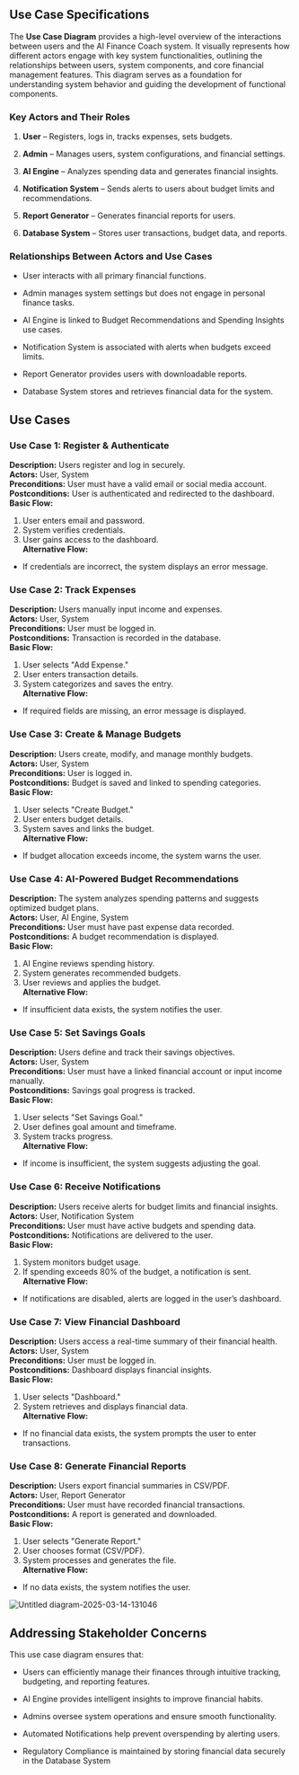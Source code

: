 
## Use Case Specifications

The **Use Case Diagram** provides a high-level overview of the interactions between users and the AI Finance Coach system. It visually represents how different actors engage with key system functionalities, outlining the relationships between users, system components, and core financial management features. This diagram serves as a foundation for understanding system behavior and guiding the development of functional components.

### Key Actors and Their Roles

1. **User** – Registers, logs in, tracks expenses, sets budgets.

2. **Admin** – Manages users, system configurations, and financial settings.

3. **AI Engine** – Analyzes spending data and generates financial insights.

4. **Notification System** – Sends alerts to users about budget limits and recommendations.

5. **Report Generator** – Generates financial reports for users.

6. **Database System** – Stores user transactions, budget data, and reports.


### Relationships Between Actors and Use Cases

- User interacts with all primary financial functions.

- Admin manages system settings but does not engage in personal finance tasks.

- AI Engine is linked to Budget Recommendations and Spending Insights use cases.

- Notification System is associated with alerts when budgets exceed limits.

- Report Generator provides users with downloadable reports.

- Database System stores and retrieves financial data for the system.

## Use Cases
### Use Case 1: Register & Authenticate
**Description:** Users register and log in securely.  
**Actors:** User, System  
**Preconditions:** User must have a valid email or social media account.  
**Postconditions:** User is authenticated and redirected to the dashboard.  
**Basic Flow:**  
1. User enters email and password.  
2. System verifies credentials.  
3. User gains access to the dashboard.  
**Alternative Flow:**  
- If credentials are incorrect, the system displays an error message.  

### Use Case 2: Track Expenses
**Description:** Users manually input income and expenses.  
**Actors:** User, System  
**Preconditions:** User must be logged in.  
**Postconditions:** Transaction is recorded in the database.  
**Basic Flow:**  
1. User selects "Add Expense."  
2. User enters transaction details.  
3. System categorizes and saves the entry.  
**Alternative Flow:**  
- If required fields are missing, an error message is displayed.  

### Use Case 3: Create & Manage Budgets
**Description:** Users create, modify, and manage monthly budgets.  
**Actors:** User, System  
**Preconditions:** User is logged in.  
**Postconditions:** Budget is saved and linked to spending categories.  
**Basic Flow:**  
1. User selects "Create Budget."  
2. User enters budget details.  
3. System saves and links the budget.  
**Alternative Flow:**  
- If budget allocation exceeds income, the system warns the user.  

### Use Case 4: AI-Powered Budget Recommendations
**Description:** The system analyzes spending patterns and suggests optimized budget plans.  
**Actors:** User, AI Engine, System  
**Preconditions:** User must have past expense data recorded.  
**Postconditions:** A budget recommendation is displayed.  
**Basic Flow:**  
1. AI Engine reviews spending history.  
2. System generates recommended budgets.  
3. User reviews and applies the budget.  
**Alternative Flow:**  
- If insufficient data exists, the system notifies the user.  

### Use Case 5: Set Savings Goals
**Description:** Users define and track their savings objectives.  
**Actors:** User, System  
**Preconditions:** User must have a linked financial account or input income manually.  
**Postconditions:** Savings goal progress is tracked.  
**Basic Flow:**  
1. User selects "Set Savings Goal."  
2. User defines goal amount and timeframe.  
3. System tracks progress.  
**Alternative Flow:**  
- If income is insufficient, the system suggests adjusting the goal.  

### Use Case 6: Receive Notifications
**Description:** Users receive alerts for budget limits and financial insights.  
**Actors:** User, Notification System  
**Preconditions:** User must have active budgets and spending data.  
**Postconditions:** Notifications are delivered to the user.  
**Basic Flow:**  
1. System monitors budget usage.  
2. If spending exceeds 80% of the budget, a notification is sent.  
**Alternative Flow:**  
- If notifications are disabled, alerts are logged in the user’s dashboard.  

### Use Case 7: View Financial Dashboard
**Description:** Users access a real-time summary of their financial health.  
**Actors:** User, System  
**Preconditions:** User must be logged in.  
**Postconditions:** Dashboard displays financial insights.  
**Basic Flow:**  
1. User selects "Dashboard."  
2. System retrieves and displays financial data.  
**Alternative Flow:**  
- If no financial data exists, the system prompts the user to enter transactions.  

### Use Case 8: Generate Financial Reports
**Description:** Users export financial summaries in CSV/PDF.  
**Actors:** User, Report Generator  
**Preconditions:** User must have recorded financial transactions.  
**Postconditions:** A report is generated and downloaded.  
**Basic Flow:**  
1. User selects "Generate Report."  
2. User chooses format (CSV/PDF).  
3. System processes and generates the file.  
**Alternative Flow:**  
- If no data exists, the system notifies the user.

![Untitled diagram-2025-03-14-131046](https://github.com/user-attachments/assets/563df7d9-9bde-4bf9-9a88-dd8e58a00f9f)



## Addressing Stakeholder Concerns

This use case diagram ensures that:

- Users can efficiently manage their finances through intuitive tracking, budgeting, and reporting features.

- AI Engine provides intelligent insights to improve financial habits.

- Admins oversee system operations and ensure smooth functionality.

- Automated Notifications help prevent overspending by alerting users.

- Regulatory Compliance is maintained by storing financial data securely in the Database System



